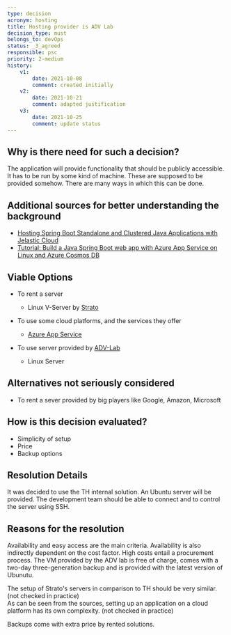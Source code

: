 ```yaml
---
type: decision
acronym: hosting
title: Hosting provider is ADV Lab
decision_type: must
belongs_to: devOps
status: _3_agreed
responsible: psc
priority: 2-medium
history:
    v1:
        date: 2021-10-08
        comment: created initially
    v2:
        date: 2021-10-21
        comment: adapted justification
    v3:
        date: 2021-10-25
        comment: update status
---
```


## Why is there need for such a decision?

The application will provide functionality that should be publicly accessible.
It has to be run by some kind of machine.
These are supposed to be provided somehow.
There are many ways in which this can be done.

## Additional sources for better understanding the background
* [Hosting Spring Boot Standalone and Clustered Java Applications with Jelastic Cloud](https://jelastic.com/blog/hosting-spring-boot-java-applications/)
* [Tutorial: Build a Java Spring Boot web app with Azure App Service on Linux and Azure Cosmos DB](https://docs.microsoft.com/en-us/azure/app-service/tutorial-java-spring-cosmosdb)

## Viable Options

* To rent a server
    * Linux V-Server by [Strato](https://www.strato.de/server/linux-vserver/)
    

* To use some cloud platforms, and the services they offer 
    * [Azure App Service](https://docs.microsoft.com/en-us/azure/app-service/overview-hosting-plans)

    
* To use server provided by [ADV-Lab](https://www.gm.th-koeln.de/advlabor/aufgaben.shtml)
    * Linux Server


## Alternatives not seriously considered

* To rent a sever provided by big players like Google, Amazon, Microsoft

## How is this decision evaluated?

* Simplicity of setup
* Price
* Backup options
 
## Resolution Details
It was decided to use the TH internal solution.
An Ubuntu server will be provided.
The development team should be able to connect and to control the server using SSH.

## Reasons for the resolution

Availability and easy access are the main criteria. Availability is also indirectly dependent on the cost factor.
High costs entail a procurement process.
The VM provided by the ADV lab is free of charge, comes with a two-day three-generation backup and is provided with the latest version of Ubunutu.


The setup of Strato's servers in comparison to TH should be very similar. (not checked in practice)\
As can be seen from the sources, setting up an application on a cloud platform has its own complexity. (not checked in practice)

Backups come with extra price by rented solutions.
